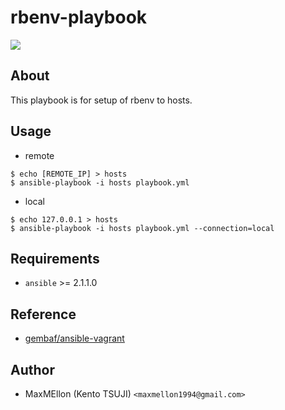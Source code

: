 # rbenv-playbook

<a href='https://circleci.com/gh/MaxMEllon/rbenv-playbook' />
  <img src='https://img.shields.io/circleci/project/MaxMEllon/rbenv-playbook.svg' />
</a>

About
---

This playbook is for setup of rbenv to hosts.

Usage
---

* remote

```
$ echo [REMOTE_IP] > hosts
$ ansible-playbook -i hosts playbook.yml
```

* local

```
$ echo 127.0.0.1 > hosts
$ ansible-playbook -i hosts playbook.yml --connection=local
```

Requirements
---
* `ansible` >= 2.1.1.0

Reference
---

* [gembaf/ansible-vagrant](https://github.com/gembaf/ansible-vagrant)

Author
---
* MaxMEllon (Kento TSUJI) `<maxmellon1994@gmail.com>`
